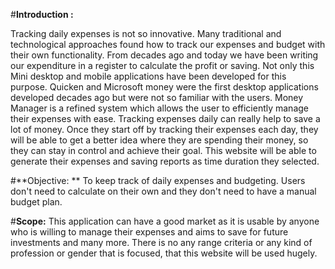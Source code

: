 #**Introduction :**

Tracking daily expenses is not so innovative. Many traditional and technological approaches found how to track our expenses and budget with their  own functionality. 
From decades ago and today we have been writing our expenditure in a register to calculate the profit or saving. Not only this Mini desktop and mobile applications have been developed for this purpose. 
Quicken and Microsoft money  were the  first desktop applications developed decades ago but were not so familiar with the users. Money Manager is a refined system which allows the user to efficiently manage their expenses with ease.
Tracking expenses daily can really help to save a lot of money. Once they  start off by tracking their expenses each day, they will be able to get a better idea where they are spending their money, so they can stay in control and achieve their goal.
This website will be able to generate their expenses and saving reports as time duration they selected.

#**Objective: **
To keep track of daily expenses and budgeting.
Users don't need to calculate on their  own and  they don't need to have a manual budget plan.           

#**Scope:**
This application can have a good market as it is usable by anyone who is willing to manage their expenses and aims to save for future investments and many more.
There is no any range criteria or any kind of profession or gender that is focused, that this website  will be used hugely.
